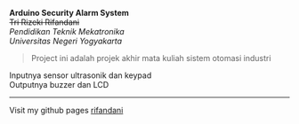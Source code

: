 **Arduino Security Alarm System**<br>
~~Tri Rizeki Rifandani~~<br>
*Pendidikan Teknik Mekatronika*<br>
*Universitas Negeri Yogyakarta*<br>

> Project ini adalah projek akhir mata kuliah sistem otomasi industri

Inputnya sensor ultrasonik dan keypad<br>
Outputnya buzzer dan LCD

---

Visit my github pages [rifandani](https://rifandani.github.io/)

